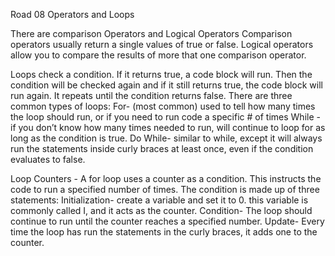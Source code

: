 Road 08 Operators and Loops

There are comparison Operators and Logical Operators
Comparison operators usually return a single values of true or false. Logical operators allow you to compare the results of more that one comparison operator.

Loops check a condition. If it returns true, a code block will run. Then the condition will be checked again and if it still returns true, the code block will run again. It repeats until the condition returns false. There are three common types of loops:
For- (most common) used to tell how many times the loop should run, or if you need to run code a specific # of times
While - if you don’t know how many times needed to run, will continue to loop for as long as the condition is true.
Do While- similar to while, except it will always run the statements inside curly braces at least once, even if the condition evaluates to false.

Loop Counters - A for loop uses a counter as a condition. This instructs the code to run a specified number of times. The condition is made up of three statements:
Initialization- create a variable and set it to 0. this variable is commonly called I, and it acts as the counter.
Condition- The loop should continue to run until the counter reaches a specified number.
Update- Every time the loop has run the statements in the curly braces, it adds one to the counter.
